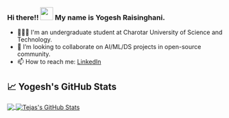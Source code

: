 ### Hi there!! <img src="https://raw.githubusercontent.com/MartinHeinz/MartinHeinz/master/wave.gif" width="30px"> My name is Yogesh Raisinghani.
- 👨🏻‍🎓 I'm an undergraduate student at Charotar University of Science and Technology.
- 👯 I’m looking to collaborate on AI/ML/DS projects in open-source community.
- 📫 How to reach me: <a href = "https://www.linkedin.com/in/yogeshr5/"> LinkedIn </a>

## &#x1f4c8; Yogesh's GitHub Stats
<a href="https://github.com/MartinHeinz/MartinHeinz">
  <img align="center" src="https://github-readme-stats.vercel.app/api/top-langs/?username=raisinghanii&show_icons=true&hide=PHP,tex&theme=radical&line_height=27" />
</a>
<a href="https://github.com/MartinHeinz/MartinHeinz">
  <img align="center" src="https://github-readme-stats.vercel.app/api/?username=raisinghanii&show_icons=true&theme=radical&layout=compact&line_height=27&count_private=true" alt="Tejas's GitHub Stats" />
</a>
